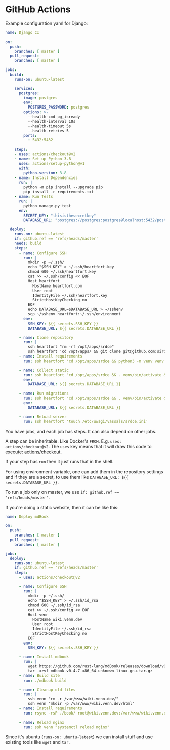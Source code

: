 # GitHub Actions

Example configuration yaml for Django:

```yml
name: Django CI

on:
  push:
    branches: [ master ]
  pull_request:
    branches: [ master ]

jobs:
  build:
    runs-on: ubuntu-latest

    services:
      postgres:
        image: postgres
        env:
          POSTGRES_PASSWORD: postgres
        options: >-
          --health-cmd pg_isready
          --health-interval 10s
          --health-timeout 5s
          --health-retries 5
        ports:
          - 5432:5432

    steps:
    - uses: actions/checkout@v2
    - name: Set up Python 3.8
      uses: actions/setup-python@v1
      with:
        python-version: 3.8
    - name: Install Dependencies
      run: |
        python -m pip install --upgrade pip
        pip install -r requirements.txt
    - name: Run Tests
      run: |
        python manage.py test
      env:
        SECRET_KEY: "thisisthesecretkey"
        DATABASE_URL: "postgres://postgres:postgres@localhost:5432/postgres"

  deploy:
    runs-on: ubuntu-latest
    if: github.ref == 'refs/heads/master'
    needs: build
    steps:
      - name: Configure SSH
        run: |
          mkdir -p ~/.ssh/
          echo "$SSH_KEY" > ~/.ssh/heartfort.key
          chmod 600 ~/.ssh/heartfort.key
          cat >> ~/.ssh/config << EOF
          Host heartfort
            HostName heartfort.com
            User root
            IdentityFile ~/.ssh/heartfort.key
            StrictHostKeyChecking no
          EOF
          echo DATABASE_URL=$DATABASE_URL > ~/sshenv
          scp ~/sshenv heartfort:~/.ssh/environment
        env:
          SSH_KEY: ${{ secrets.SSH_KEY }}
          DATABASE_URL: ${{ secrets.DATABASE_URL }}

      - name: Clone repository
        run: |
          ssh heartfort "rm -rf /opt/apps/srdce"
          ssh heartfort 'cd /opt/apps/ && git clone git@github.com:sirodoht/srdce.git --config core.sshCommand="ssh -i ~/.ssh/id_rsa_github_deploy_key"'
      - name: Install requirements
        run: ssh heartfort 'cd /opt/apps/srdce && python3 -m venv venv && . venv/bin/activate && pip3 install -r requirements.txt'

      - name: Collect static
        run: ssh heartfort "cd /opt/apps/srdce && . venv/bin/activate && DATABASE_URL=$DATABASE_URL python3 manage.py collectstatic --noinput"
        env:
          DATABASE_URL: ${{ secrets.DATABASE_URL }}

      - name: Run migrations
        run: ssh heartfort "cd /opt/apps/srdce && . venv/bin/activate && DATABASE_URL=$DATABASE_URL python3 manage.py migrate"
        env:
          DATABASE_URL: ${{ secrets.DATABASE_URL }}

      - name: Reload server
        run: ssh heartfort 'touch /etc/uwsgi/vassals/srdce.ini'
```

You have jobs, and each job has steps. It can also depend on other jobs.

A step can be inheritable. Like Docker's `FROM`. E.g. `uses: actions/checkout@v2`. The `uses` key means
that it will draw this code to execute: [actions/checkout](https://github.com/actions/checkout).

If your step has `run` then it just runs that in the shell.

For using environment variable, one can add them in the repository settings and if they are a secret,
to use them like `DATABASE_URL: ${{ secrets.DATABASE_URL }}`.

To run a job only on master, we use `if: github.ref == 'refs/heads/master'`.

If you're doing a static website, then it can be like this:

```yml
name: Deploy mdBook

on:
  push:
    branches: [ master ]
  pull_request:
    branches: [ master ]

jobs:
  deploy:
    runs-on: ubuntu-latest
    if: github.ref == 'refs/heads/master'
    steps:
      - uses: actions/checkout@v2

      - name: Configure SSH
        run: |
          mkdir -p ~/.ssh/
          echo "$SSH_KEY" > ~/.ssh/id_rsa
          chmod 600 ~/.ssh/id_rsa
          cat >> ~/.ssh/config << EOF
          Host venn
            HostName wiki.venn.dev
            User root
            IdentityFile ~/.ssh/id_rsa
            StrictHostKeyChecking no
          EOF
        env:
          SSH_KEY: ${{ secrets.SSH_KEY }}

      - name: Install mdbook
        run: |
          wget https://github.com/rust-lang/mdBook/releases/download/v0.4.7/mdbook-v0.4.7-x86_64-unknown-linux-gnu.tar.gz
          tar -xzvf mdbook-v0.4.7-x86_64-unknown-linux-gnu.tar.gz
      - name: Build site
        run: ./mdbook build

      - name: Cleanup old files
        run: |
          ssh venn "rm -r /var/www/wiki.venn.dev/"
          ssh venn "mkdir -p /var/www/wiki.venn.dev/html"
      - name: Install requirements
        run: rsync -rsP ./book/ root@wiki.venn.dev:/var/www/wiki.venn.dev/html

      - name: Reload nginx
        run: ssh venn "systemctl reload nginx"
```

Since it's ubuntu (`runs-on: ubuntu-latest`) we can install stuff and use existing tools like `wget` and `tar`.
